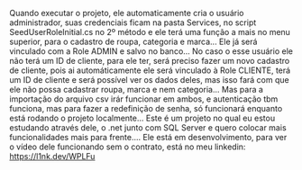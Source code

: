 Quando executar o projeto, ele automaticamente cria o usuário administrador, suas credenciais ficam na pasta Services, no script SeedUserRoleInitial.cs no 2º método e ele terá uma função a mais no menu superior, para o cadastro de roupa, categoria e marca... Ele já será vinculado com a Role ADMIN e salvo no banco... No caso o esse usuário ele não terá um ID de cliente, para ele ter, será preciso fazer um novo cadastro de cliente, pois ai automáticamente ele será vinculado à Role CLIENTE, terá um ID de cliente e será possível ver os dados deles, mas isso fará com que ele não possa cadastrar roupa, marca e nem categoria... Mas para a importação do arquivo csv irár funcionar em ambos, e autenticação tbm funciona, mas para fazer a redefinição de senha, só funcionará enquanto está rodando o projeto localmente...
Este é um projeto no qual eu estou estudando através dele, o .net junto com SQL Server e quero colocar mais funcionalidades mais para frente.... Ele está em desenvolvimento, para ver o vídeo dele funcionando sem o contrato, está no meu linkedin: https://l1nk.dev/WPLFu
